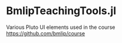 # BmlipTeachingTools.jl
Various Pluto UI elements used in the course https://github.com/bmlip/course
